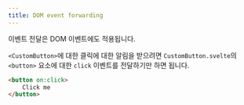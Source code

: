 ```yaml
---
title: DOM event forwarding
---
```


이벤트 전달은 DOM 이벤트에도 적용됩니다.

`<CustomButton>`에 대한 클릭에 대한 알림을 받으려면 `CustomButton.svelte`의 `<button>` 요소에 대한 `click` 이벤트를 전달하기만 하면 됩니다.

```html
<button on:click>
	Click me
</button>
```